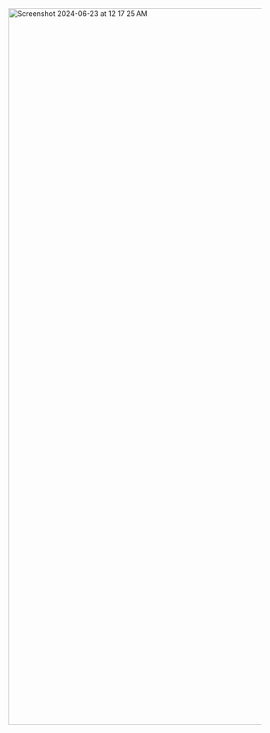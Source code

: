 <img width="1425" alt="Screenshot 2024-06-23 at 12 17 25 AM" src="https://github.com/vishal4234/PRODIGY_WD_02/assets/62921253/ebb31629-2858-4ab0-9872-378ba0323ff4">

